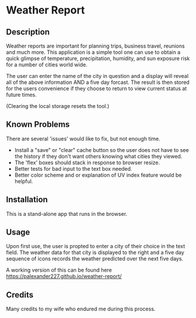 # Weather Report 

## Description 

Weather reports are important for planning trips, business travel, reunions and much more. This application is a simple tool one can use to obtain a quick glimpse of temperature, precipitation, humidity, and sun exposure risk for a number of cities world wide. 

The user can enter the name of the city in question and a display will reveal all of the above information AND a five day forcast. The result is then stored for the users convenience if they choose to return to view current status at future times. 

(Clearing the local storage resets the tool.)


## Known Problems

There are several 'issues' would like to fix, but not enough time. 

* Install a "save" or "clear" cache button so the user does not have to see the history if they don't want others knowing what cities they viewed.
* The 'flex' boxes should stack in response to browser resize.
* Better tests for bad input to the text box needed.
* Better color scheme and or explanation of UV index feature would be helpful.


## Installation

This is a stand-alone app that runs in the browser. 


## Usage 

Upon first use, the user is propted to enter a city of their choice in the text field. The weather data for that city is displayed to the right and a five day sequence of icons records the weather predicted over the next five days.

A working version of this can be found here https://palexander227.github.io/weather-report/


## Credits

Many credits to my wife who endured me during this process.